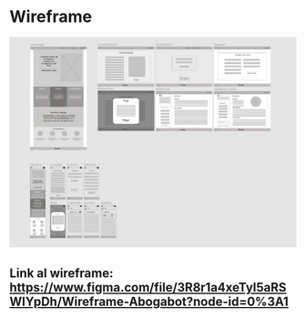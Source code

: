 # Wireframe

![wireframe](./images/wireframe.jpeg)


## Link al wireframe: https://www.figma.com/file/3R8r1a4xeTyI5aRSWIYpDh/Wireframe-Abogabot?node-id=0%3A1